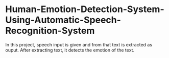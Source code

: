 # Human-Emotion-Detection-System-Using-Automatic-Speech-Recognition-System

In this project, speech input is given and from that text is extracted as ouput. After extracting text, it detects the emotion of the text.
